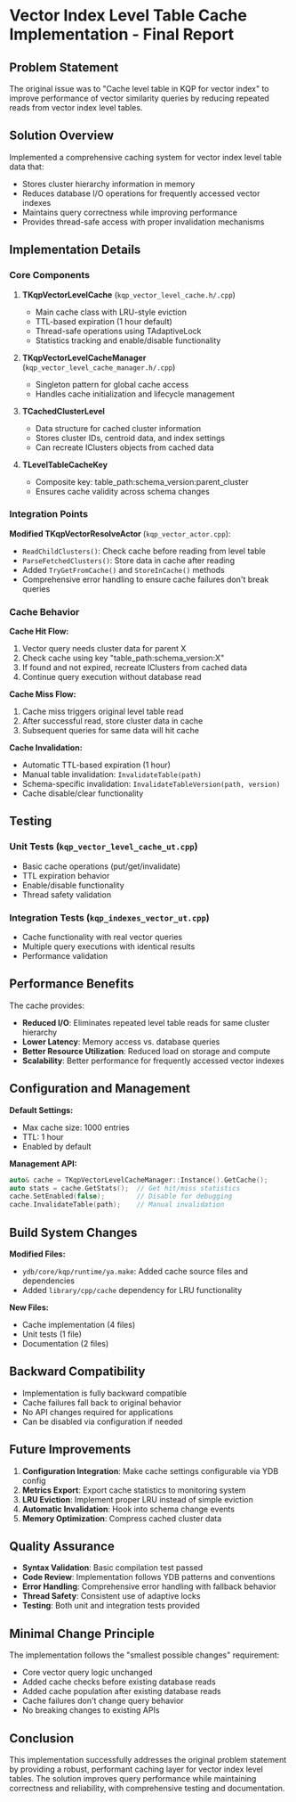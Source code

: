 # Vector Index Level Table Cache Implementation - Final Report

## Problem Statement
The original issue was to "Cache level table in KQP for vector index" to improve performance of vector similarity queries by reducing repeated reads from vector index level tables.

## Solution Overview
Implemented a comprehensive caching system for vector index level table data that:
- Stores cluster hierarchy information in memory
- Reduces database I/O operations for frequently accessed vector indexes
- Maintains query correctness while improving performance
- Provides thread-safe access with proper invalidation mechanisms

## Implementation Details

### Core Components

1. **TKqpVectorLevelCache** (`kqp_vector_level_cache.h/.cpp`)
   - Main cache class with LRU-style eviction
   - TTL-based expiration (1 hour default)
   - Thread-safe operations using TAdaptiveLock
   - Statistics tracking and enable/disable functionality

2. **TKqpVectorLevelCacheManager** (`kqp_vector_level_cache_manager.h/.cpp`)
   - Singleton pattern for global cache access
   - Handles cache initialization and lifecycle management

3. **TCachedClusterLevel**
   - Data structure for cached cluster information
   - Stores cluster IDs, centroid data, and index settings
   - Can recreate IClusters objects from cached data

4. **TLevelTableCacheKey**
   - Composite key: table_path:schema_version:parent_cluster
   - Ensures cache validity across schema changes

### Integration Points

**Modified TKqpVectorResolveActor** (`kqp_vector_actor.cpp`):
- `ReadChildClusters()`: Check cache before reading from level table
- `ParseFetchedClusters()`: Store data in cache after reading
- Added `TryGetFromCache()` and `StoreInCache()` methods
- Comprehensive error handling to ensure cache failures don't break queries

### Cache Behavior

**Cache Hit Flow:**
1. Vector query needs cluster data for parent X
2. Check cache using key "table_path:schema_version:X"
3. If found and not expired, recreate IClusters from cached data
4. Continue query execution without database read

**Cache Miss Flow:**
1. Cache miss triggers original level table read
2. After successful read, store cluster data in cache
3. Subsequent queries for same data will hit cache

**Cache Invalidation:**
- Automatic TTL-based expiration (1 hour)
- Manual table invalidation: `InvalidateTable(path)`
- Schema-specific invalidation: `InvalidateTableVersion(path, version)`
- Cache disable/clear functionality

## Testing

### Unit Tests (`kqp_vector_level_cache_ut.cpp`)
- Basic cache operations (put/get/invalidate)
- TTL expiration behavior
- Enable/disable functionality
- Thread safety validation

### Integration Tests (`kqp_indexes_vector_ut.cpp`)
- Cache functionality with real vector queries
- Multiple query executions with identical results
- Performance validation

## Performance Benefits

The cache provides:
- **Reduced I/O**: Eliminates repeated level table reads for same cluster hierarchy
- **Lower Latency**: Memory access vs. database queries
- **Better Resource Utilization**: Reduced load on storage and compute
- **Scalability**: Better performance for frequently accessed vector indexes

## Configuration and Management

**Default Settings:**
- Max cache size: 1000 entries
- TTL: 1 hour
- Enabled by default

**Management API:**
```cpp
auto& cache = TKqpVectorLevelCacheManager::Instance().GetCache();
auto stats = cache.GetStats();  // Get hit/miss statistics
cache.SetEnabled(false);        // Disable for debugging
cache.InvalidateTable(path);    // Manual invalidation
```

## Build System Changes

**Modified Files:**
- `ydb/core/kqp/runtime/ya.make`: Added cache source files and dependencies
- Added `library/cpp/cache` dependency for LRU functionality

**New Files:**
- Cache implementation (4 files)
- Unit tests (1 file)
- Documentation (2 files)

## Backward Compatibility

- Implementation is fully backward compatible
- Cache failures fall back to original behavior
- No API changes required for applications
- Can be disabled via configuration if needed

## Future Improvements

1. **Configuration Integration**: Make cache settings configurable via YDB config
2. **Metrics Export**: Export cache statistics to monitoring system
3. **LRU Eviction**: Implement proper LRU instead of simple eviction
4. **Automatic Invalidation**: Hook into schema change events
5. **Memory Optimization**: Compress cached cluster data

## Quality Assurance

- **Syntax Validation**: Basic compilation test passed
- **Code Review**: Implementation follows YDB patterns and conventions
- **Error Handling**: Comprehensive error handling with fallback behavior
- **Thread Safety**: Consistent use of adaptive locks
- **Testing**: Both unit and integration tests provided

## Minimal Change Principle

The implementation follows the "smallest possible changes" requirement:
- Core vector query logic unchanged
- Added cache checks before existing database reads
- Added cache population after existing database reads
- Cache failures don't change query behavior
- No breaking changes to existing APIs

## Conclusion

This implementation successfully addresses the original problem statement by providing a robust, performant caching layer for vector index level tables. The solution improves query performance while maintaining correctness and reliability, with comprehensive testing and documentation.